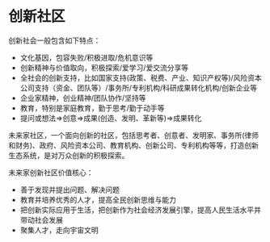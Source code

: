 # 创新社区
<!--一个创新水平很高的国家的几点体现-->
创新社会一般包含如下特点：
- 文化基因，包容失败/积极进取/危机意识等
- 创新精神与价值取向，积极探索/爱学习/爱交流分享等
- 全社会的创新支持，比如国家支持(政策、税费、产业、知识产权等)/风险资本公司支持（资金、团队等）/事务所/专利机构/科研成果转化机构/创新企业等
- 企业家精神，创业精神/团队协作/坚持等
- 教育，特别是家庭教育，勤于思考/勤于动手等
- 提问或想法=>创意=>成果(创造、发明、革新等)=>成果转化

未来家社区，一个面向创新的社区，包括思考者、创意者、发明家、事务所(律师和财务)、政府、风险资本公司、教育机构、创新公司、专利机构等等，打造创新生态系统，是对万众创新的积极探索。

未来家创新社区价值核心：
- 善于发现并提出问题、解决问题
- 教育并培养优秀的人才，提高全民创新思维与能力
- 把创新实际应用于生活，把创新作为社会经济发展引擎，提高人民生活水平并带动社会发展
- 聚集人才，走向宇宙文明